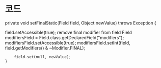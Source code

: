 <!-- TITLE: static final Variable Mocking -->
<!-- SUBTITLE: static final 변수를 모킹하는 방법 기술 -->

# 코드
private void setFinalStatic(Field field, Object newValue) throws Exception {

field.setAccessible(true);
remove final modifier from field
        Field modifiersField = Field.class.getDeclaredField("modifiers");
        modifiersField.setAccessible(true);
        modifiersField.setInt(field, field.getModifiers() & ~Modifier.FINAL);

        field.set(null, newValue);
    }
